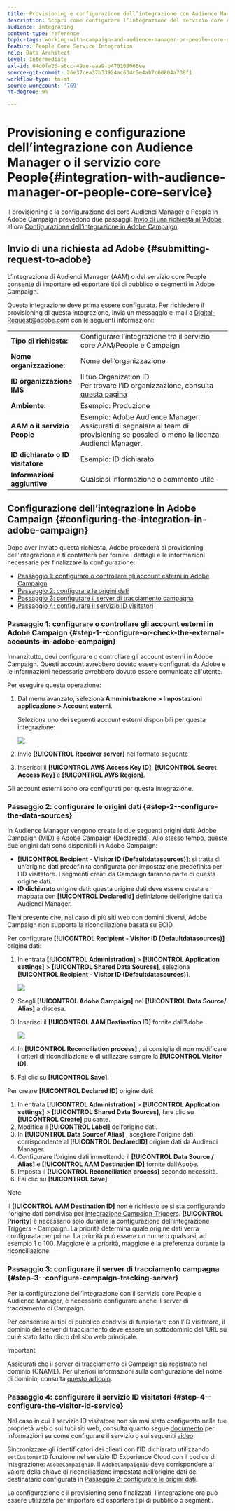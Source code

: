 ```yaml
---
title: Provisioning e configurazione dell’integrazione con Audience Manager o il servizio core People
description: Scopri come configurare l’integrazione del servizio core Audienci Manager/People per iniziare a condividere audience o segmenti con le diverse soluzioni Adobe Experience Cloud.
audience: integrating
content-type: reference
topic-tags: working-with-campaign-and-audience-manager-or-people-core-service
feature: People Core Service Integration
role: Data Architect
level: Intermediate
exl-id: 04d0fe26-a8cc-49ae-aaa9-b470169068ee
source-git-commit: 26e37cea37b33924ac634c5e4ab7c60804a738f1
workflow-type: tm+mt
source-wordcount: '769'
ht-degree: 9%

---
```


# Provisioning e configurazione dell’integrazione con Audience Manager o il servizio core People{#integration-with-audience-manager-or-people-core-service}

Il provisioning e la configurazione del core Audienci Manager e People in Adobe Campaign prevedono due passaggi: [Invio di una richiesta all’Adobe](#submitting-request-to-adobe) allora [Configurazione dell’integrazione in Adobe Campaign](#configuring-the-integration-in-adobe-campaign).

## Invio di una richiesta ad Adobe {#submitting-request-to-adobe}

L’integrazione di Audienci Manager (AAM) o del servizio core People consente di importare ed esportare tipi di pubblico o segmenti in Adobe Campaign.

Questa integrazione deve prima essere configurata. Per richiedere il provisioning di questa integrazione, invia un messaggio e-mail a [Digital-Request@adobe.com](mailto:Digital-Request@adobe.com) con le seguenti informazioni:

<table> 
 <tbody> 
  <tr> 
   <td> <strong>Tipo di richiesta:</strong><br /> </td> 
   <td> Configurare l’integrazione tra il servizio core AAM/People e Campaign </td> 
  </tr> 
  <tr> 
   <td> <strong>Nome organizzazione:</strong><br /> </td> 
   <td> Nome dell’organizzazione </td> 
  </tr> 
  <tr> 
   <td> <strong>ID organizzazione IMS</strong><br /> </td> 
   <td> Il tuo Organization ID. <br> Per trovare l’ID organizzazione, consulta <a href="https://experienceleague.adobe.com/docs/core-services/interface/administration/organizations.html?lang=it">questa pagina</a></td> 
  </tr> 
  <tr> 
   <td> <strong>Ambiente:</strong><br /> </td> 
   <td> Esempio: Produzione </td> 
  </tr> 
  <tr> 
   <td> <strong>AAM o il servizio People</strong><br /> </td> 
   <td> Esempio: Adobe Audience Manager. Assicurati di segnalare al team di provisioning se possiedi o meno la licenza Audienci Manager.</td> 
  </tr> 
  <tr> 
   <td> <strong>ID dichiarato o ID visitatore</strong><br /> </td> 
   <td> Esempio: ID dichiarato </td> 
  </tr> 
  <tr> 
   <td> <strong>Informazioni aggiuntive</strong><br /> </td> 
   <td> Qualsiasi informazione o commento utile </td> 
  </tr> 
 </tbody> 
</table>

## Configurazione dell’integrazione in Adobe Campaign {#configuring-the-integration-in-adobe-campaign}

Dopo aver inviato questa richiesta, Adobe procederà al provisioning dell’integrazione e ti contatterà per fornire i dettagli e le informazioni necessarie per finalizzare la configurazione:

* [Passaggio 1: configurare o controllare gli account esterni in Adobe Campaign](#step-1--configure-or-check-the-external-accounts-in-adobe-campaign)
* [Passaggio 2: configurare le origini dati](#step-2--configure-the-data-sources)
* [Passaggio 3: configurare il server di tracciamento campagna](#step-3--configure-campaign-tracking-server)
* [Passaggio 4: configurare il servizio ID visitatori](#step-4--configure-the-visitor-id-service)

### Passaggio 1: configurare o controllare gli account esterni in Adobe Campaign {#step-1--configure-or-check-the-external-accounts-in-adobe-campaign}

Innanzitutto, devi configurare o controllare gli account esterni in Adobe Campaign. Questi account avrebbero dovuto essere configurati da Adobe e le informazioni necessarie avrebbero dovuto essere comunicate all&#39;utente.

Per eseguire questa operazione:

1. Dal menu avanzato, seleziona **Amministrazione > Impostazioni applicazione > Account esterni**.

   Seleziona uno dei seguenti account esterni disponibili per questa integrazione:

   ![](assets/integration_aam_1.png)

1. Invio **[!UICONTROL Receiver server]** nel formato seguente
1. Inserisci il **[!UICONTROL AWS Access Key ID]**, **[!UICONTROL Secret Access Key]** e **[!UICONTROL AWS Region]**.

Gli account esterni sono ora configurati per questa integrazione.

### Passaggio 2: configurare le origini dati {#step-2--configure-the-data-sources}

In Audience Manager vengono create le due seguenti origini dati: Adobe Campaign (MID) e Adobe Campaign (DeclaredId). Allo stesso tempo, queste due origini dati sono disponibili in Adobe Campaign:

* **[!UICONTROL Recipient - Visitor ID (Defaultdatasources)]**: si tratta di un’origine dati predefinita configurata per impostazione predefinita per l’ID visitatore. I segmenti creati da Campaign faranno parte di questa origine dati.
* **ID dichiarato** origine dati: questa origine dati deve essere creata e mappata con **[!UICONTROL DeclaredId]** definizione dell’origine dati da Audienci Manager.

Tieni presente che, nel caso di più siti web con domini diversi, Adobe Campaign non supporta la riconciliazione basata su ECID.

Per configurare **[!UICONTROL Recipient - Visitor ID (Defaultdatasources)]** origine dati:

1. In entrata **[!UICONTROL Administration]** > **[!UICONTROL Application settings]** > **[!UICONTROL Shared Data Sources]**, seleziona **[!UICONTROL Recipient - Visitor ID (Defaultdatasources)]**.

   ![](assets/integration_aam_2.png)

1. Scegli **[!UICONTROL Adobe Campaign]** nel **[!UICONTROL Data Source/ Alias]** a discesa.
1. Inserisci il **[!UICONTROL AAM Destination ID]** fornite dall’Adobe.

   ![](assets/integration_aam_3.png)

1. In **[!UICONTROL Reconciliation process]** , si consiglia di non modificare i criteri di riconciliazione e di utilizzare sempre la **[!UICONTROL Visitor ID]**.
1. Fai clic su **[!UICONTROL Save]**.

Per creare **[!UICONTROL Declared ID]** origine dati:

1. In entrata **[!UICONTROL Administration]** > **[!UICONTROL Application settings]** > **[!UICONTROL Shared Data Sources]**, fare clic su **[!UICONTROL Create]** pulsante.
1. Modifica il **[!UICONTROL Label]** dell’origine dati.
1. In **[!UICONTROL Data Source/ Alias]** , scegliere l&#39;origine dati corrispondente al **[!UICONTROL DeclaredID]** origine dati da Audienci Manager.
1. Configurare l’origine dati immettendo il **[!UICONTROL Data Source / Alias]** e **[!UICONTROL AAM Destination ID]** fornite dall’Adobe.
1. Imposta il **[!UICONTROL Reconciliation process]** secondo necessità.
1. Fai clic su **[!UICONTROL Save]**.

>[!NOTE]
>
>Il **[!UICONTROL AAM Destination ID]** non è richiesto se si sta configurando l&#39;origine dati condivisa per [Integrazione Campaign-Triggers](../../integrating/using/configuring-triggers-in-experience-cloud.md). **[!UICONTROL Priority]** è necessario solo durante la configurazione dell’integrazione Triggers - Campaign. La priorità determina quale origine dati verrà configurata per prima. La priorità può essere un numero qualsiasi, ad esempio 1 o 100. Maggiore è la priorità, maggiore è la preferenza durante la riconciliazione.

### Passaggio 3: configurare il server di tracciamento campagna {#step-3--configure-campaign-tracking-server}

Per la configurazione dell’integrazione con il servizio core People o Audience Manager, è necessario configurare anche il server di tracciamento di Campaign.

Per consentire ai tipi di pubblico condivisi di funzionare con l’ID visitatore, il dominio del server di tracciamento deve essere un sottodominio dell’URL su cui è stato fatto clic o del sito web principale.

>[!IMPORTANT]
>
> Assicurati che il server di tracciamento di Campaign sia registrato nel dominio (CNAME). Per ulteriori informazioni sulla configurazione del nome di dominio, consulta [questo articolo](https://helpx.adobe.com/it/campaign/kb/domain-name-delegation.html).

### Passaggio 4: configurare il servizio ID visitatori {#step-4--configure-the-visitor-id-service}

Nel caso in cui il servizio ID visitatore non sia mai stato configurato nelle tue proprietà web o sui tuoi siti web, consulta quanto segue [documento](https://experienceleague.adobe.com/docs/id-service/using/implementation/setup-aam-analytics.html) per informazioni su come configurare il servizio o sui seguenti [video](https://helpx.adobe.com/it/marketing-cloud/how-to/email-marketing.html#step-two).

Sincronizzare gli identificatori dei clienti con l’ID dichiarato utilizzando `setCustomerID` funzione nel servizio ID Experience Cloud con il codice di integrazione: `AdobeCampaignID`. Il `AdobeCampaignID` deve corrispondere al valore della chiave di riconciliazione impostata nell’origine dati del destinatario configurata in [Passaggio 2: configurare le origini dati](#step-2--configure-the-data-sources).

La configurazione e il provisioning sono finalizzati, l’integrazione ora può essere utilizzata per importare ed esportare tipi di pubblico o segmenti.
